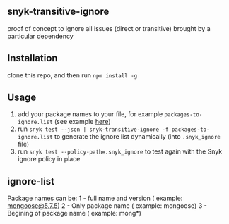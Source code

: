 
## snyk-transitive-ignore
proof of concept to ignore all issues (direct or transitive) brought by a particular dependency

## Installation
clone this repo, and then run `npm install -g`

## Usage
1. add your package names to your file, for example `packages-to-ignore.list` (see example [here](https://github.com/snyk-tech-services/snyk-transitive-ignore/blob/master/fixtures/sample-packages-to-ignore.list))
2. run `snyk test --json | snyk-transitive-ignore -f packages-to-ignore.list` to generate the ignore list dynamically (into `.snyk_ignore` file)
3. run `snyk test --policy-path=.snyk_ignore` to test again with the Snyk ignore policy in place

## ignore-list
Package names can be:
1 - full name and version ( example: mongoose@5.7.5)
2 - Only package name ( example: mongoose)
3 - Begining of package name ( example: mong*)

